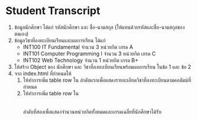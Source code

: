 # Student Transcript
1. ข้อมูลนักศึกษา ได้แก่ รหัสนักศึกษา  และ ชื่อ-นามสกุล  (ให้แทนด้วยรหัสและชื่อ-นามสกุลของตนเอง)
2. ข้อมูลวิชาที่ลงทะเบียนเรียนและผลการเรียน ได้แก่ 
    - INT100 IT Fundamental  จำนวน 3 หน่วยกิต เกรด A
    - INT101 Computer Programming I จำนวน  3 หน่วยกิต เกรด C
    - INT102 Web Technology จำนวน 1 หน่วยกิต เกรด B+
3. ให้สร้าง Object ของ นักศึกษา และ วิชาที่ลงทะเบียนเรียนพร้อมผลการเรียน ในข้อ 1 และ ข้อ 2
4. จาก index.html ที่กำหนดให้
   1. ให้ทำการเพิ่ม table row ใน <table> 
      ลำดับแรกเพื่อแสดงรายละเอียดวิชาที่ลงทะเบียนตามคอลัมน์ที่กำหนด 
   2. ให้ทำการเพิ่ม table row ใน <table> 
      ลำดับที่สองเพื่อแสดงจำนวนหน่วยกิตทั้งหมดและเกรดเฉลี่ยที่นักศึกษาได้รับ

